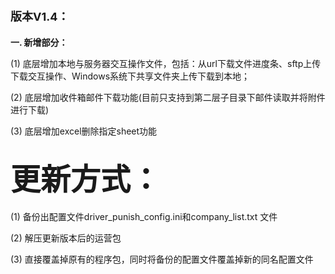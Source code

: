 # <font size=4>版本V1.4：</font>

**一. 新增部分：**

(1) 底层增加本地与服务器交互操作文件，包括：从url下载文件进度条、sftp上传下载交互操作、Windows系统下共享文件夹上传下载到本地；

(2) 底层增加收件箱邮件下载功能(目前只支持到第二层子目录下邮件读取并将附件进行下载)

(3) 底层增加excel删除指定sheet功能


## <font size=12>更新方式：</font>

(1) 备份出配置文件driver\_punish\_config.ini和company_list.txt 文件

(2) 解压更新版本后的运营包

(3) 直接覆盖掉原有的程序包，同时将备份的配置文件覆盖掉新的同名配置文件

